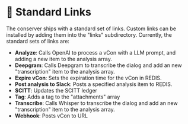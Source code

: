 # 🔗 Standard Links

The conserver ships with a standard set of links.  Custom links can be installed by adding them into the "links" subdirectory.   Currently, the standard sets of links are:

* **Analyze**:  Calls OpenAI to process a vCon with a LLM prompt, and adding a new item to the analysis array.
* **Deepgram**:  Calls Deepgram to transcribe the dialog and add an new "transcription" item to the analysis array.
* **Expire vCon**:  Sets the expiration time for the vCon in REDIS.
* **Post analysis to Slack**:  Posts a specified analysis item to REDIS. &#x20;
* **SCITT**: Updates the SCITT ledger
* **Tag**: Adds a tag to the "attachments" array
* **Transcribe**: Calls Whisper to transcribe the dialog and add an new "transcription" item to the analysis array.
* **Webhook**: Posts vCon to URL
